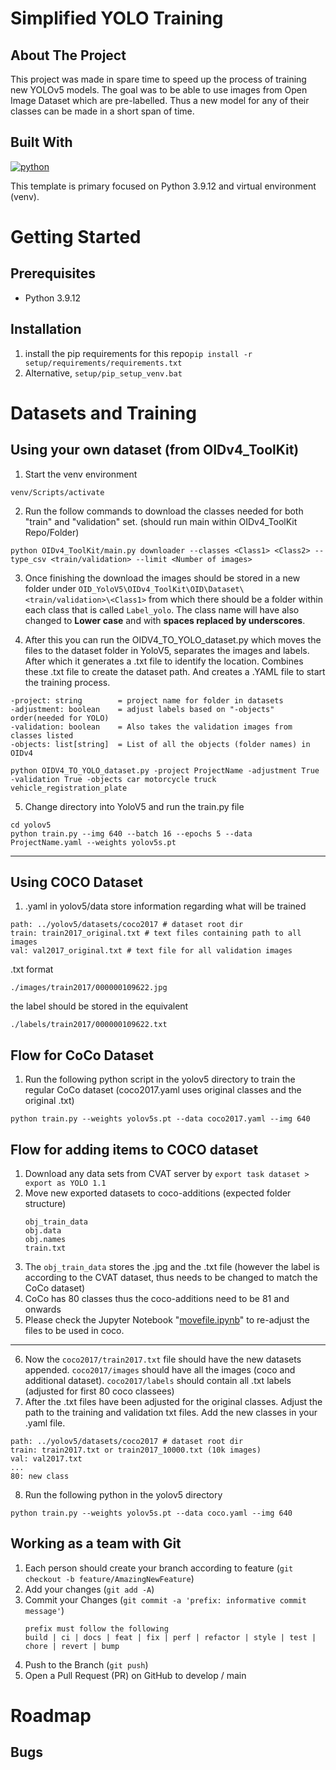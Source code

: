 # Simplified YOLO Training

## About The Project

This project was made in spare time to speed up the process of training new YOLOv5 models. The goal was to be able to use images from Open Image Dataset which are pre-labelled. Thus a new model for any of their classes can be made in a short span of time.
## Built With

[![python][python3.8.13-shield]][python3.8.13-url]

This template is primary focused on Python 3.9.12 and virtual environment (venv).
# Getting Started

## Prerequisites

- Python 3.9.12

## Installation
1. install the pip requirements for this repo```pip install -r setup/requirements/requirements.txt```
2. Alternative, `setup/pip_setup_venv.bat`


# Datasets and Training
## Using your own dataset (from OIDv4_ToolKit)
1. Start the venv environment
```
venv/Scripts/activate
```
2. Run the follow commands to download the classes needed for both "train" and "validation" set. (should run main within OIDv4_ToolKit Repo/Folder)
```
python OIDv4_ToolKit/main.py downloader --classes <Class1> <Class2> --type_csv <train/validation> --limit <Number of images>
```
3. Once finishing the download the images should be stored in a new folder under `OID_YoloV5\OIDv4_ToolKit\OID\Dataset\<train/validation>\<Class1>` from which there should be a folder within each class that is called `Label_yolo`. The class name will have also changed to **Lower case** and with **spaces replaced by underscores**.

4. After this you can run the OIDV4_TO_YOLO_dataset.py which moves the files to the dataset folder in YoloV5, separates the images and labels. After which it generates a .txt file to identify the location. Combines these .txt file to create the dataset path. And creates a .YAML file to start the training process.

```
-project: string        = project name for folder in datasets
-adjustment: boolean    = adjust labels based on "-objects" order(needed for YOLO) 
-validation: boolean    = Also takes the validation images from classes listed 
-objects: list[string]  = List of all the objects (folder names) in OIDv4

python OIDV4_TO_YOLO_dataset.py -project ProjectName -adjustment True -validation True -objects car motorcycle truck vehicle_registration_plate
``` 

5. Change directory into YoloV5 and run the train.py file
```
cd yolov5
python train.py --img 640 --batch 16 --epochs 5 --data ProjectName.yaml --weights yolov5s.pt
```
---
## Using COCO Dataset
1. .yaml in yolov5/data store information regarding what will be trained

```
path: ../yolov5/datasets/coco2017 # dataset root dir
train: train2017_original.txt # text files containing path to all images
val: val2017_original.txt # text file for all validation images
```

.txt format 
```
./images/train2017/000000109622.jpg
```
the label should be stored in the equivalent
```
./labels/train2017/000000109622.txt
```

## Flow for CoCo Dataset
1. Run the following python script in the yolov5 directory to train the regular CoCo dataset (coco2017.yaml uses original classes and the original .txt)
``` 
python train.py --weights yolov5s.pt --data coco2017.yaml --img 640
```


## Flow for adding items to COCO dataset
1. Download any data sets from CVAT server by `export task dataset > export as YOLO 1.1` 
2. Move new exported datasets to coco-additions (expected folder structure)
   ```
   obj_train_data
   obj.data
   obj.names
   train.txt
   ```
3. The `obj_train_data` stores the .jpg and the .txt file (however the label is according to the CVAT dataset, thus needs to be changed to match the CoCo dataset)
4. CoCo has 80 classes thus the coco-additions need to be 81 and onwards
5. Please check the Jupyter Notebook "[movefile.ipynb](yolov5\movefile.ipynb)" to re-adjust the files to be used in coco.
---
6. Now the `coco2017/train2017.txt` file should have the new datasets appended. `coco2017/images` should have all the images (coco and additional dataset). `coco2017/labels` should contain all .txt labels (adjusted for first 80 coco classees)
7. After the .txt files have been adjusted for the original classes. Adjust the path to the training and validation txt files. Add the new classes in your .yaml file. 
```
path: ../yolov5/datasets/coco2017 # dataset root dir
train: train2017.txt or train2017_10000.txt (10k images) 
val: val2017.txt 
...
80: new class
```
8. Run the following python in the yolov5 directory
``` 
python train.py --weights yolov5s.pt --data coco.yaml --img 640
```
## Working as a team with Git

1. Each person should create your branch according to feature (`git checkout -b feature/AmazingNewFeature`)
2. Add your changes (`git add -A`)
3. Commit your Changes (`git commit -a 'prefix: informative commit message'`)
   ```
   prefix must follow the following
   build | ci | docs | feat | fix | perf | refactor | style | test | chore | revert | bump
   ```
4. Push to the Branch (`git push`)
5. Open a Pull Request (PR) on GitHub to develop / main

# Roadmap

## Bugs



[python3.8.13-shield]: https://img.shields.io/badge/Python-3.8.13-brightgreen
[python3.8.13-url]: https://www.python.org/downloads/release/python-3813/
[conda-forge-shield]: https://img.shields.io/conda/dn/conda-forge/python?label=Anaconda
[conda-forge-url]: https://www.anaconda.com/products/distribution
